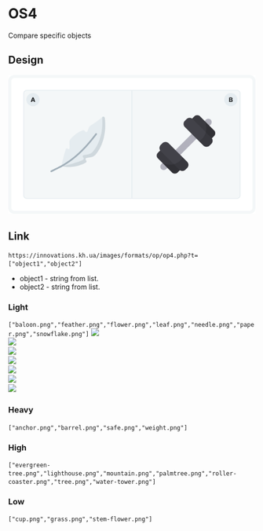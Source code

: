 # OS4
Compare specific objects  

## Design

<img src = "img/design.png">

## Link
```https://innovations.kh.ua/images/formats/op/op4.php?t=["object1","object2"]```

* object1 - string from list.
* object2 - string from list.

### Light
```["baloon.png","feather.png","flower.png","leaf.png","needle.png","paper.png","snowflake.png"]```
<img src = "baloon.png">  
<img src = "feather.png">  
<img src = "flower.png">  
<img src = "leaf.png">  
<img src = "needle.png">  
<img src = "paper.png">  
<img src = "snowflake.png">  


### Heavy
```["anchor.png","barrel.png","safe.png","weight.png"]```



### High
```["evergreen-tree.png","lighthouse.png","mountain.png","palmtree.png","roller-coaster.png","tree.png","water-tower.png"]```
### Low
```["cup.png","grass.png","stem-flower.png"]```

